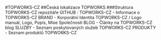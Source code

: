 #TOPWORKS-CZ
##Česká lokalizace TOPWORKS
###Struktura TOPWORKS-CZ repozitáře GITHUB : 
TOPWORKS-CZ - Informace o TOPWORKS-CZ
BRAND - Korporátní Identita TOPWORKS-CZ / Logo manuál, Logo, Popis, Mise Společnosti
BLOG - Články na TOPWORKS-CZ blog
SLUZBY - Seznam poskytovaných služeb TOPWORKS-CZ
PRODUKTY - Seznam produktů TOPWORKS-CZ
